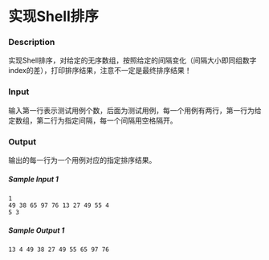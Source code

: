 # 实现Shell排序

### Description

实现Shell排序，对给定的无序数组，按照给定的间隔变化（间隔大小即同组数字index的差），打印排序结果，注意不一定是最终排序结果！

### Input

输入第一行表示测试用例个数，后面为测试用例，每一个用例有两行，第一行为给定数组，第二行为指定间隔，每一个间隔用空格隔开。

### Output

输出的每一行为一个用例对应的指定排序结果。

##### Sample Input 1 

```
1
49 38 65 97 76 13 27 49 55 4
5 3
```

##### Sample Output 1

```
13 4 49 38 27 49 55 65 97 76
```